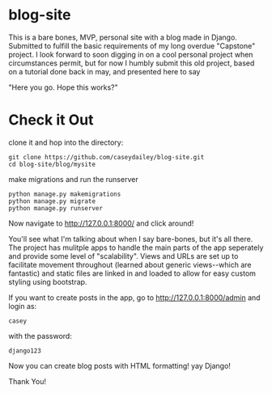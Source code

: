 # blog-site
This is a bare bones, MVP, personal site with a blog  made in Django. 
Submitted to fulfill the basic requirements of my long overdue "Capstone" project.
I look forward to soon digging in on a cool personal project when circumstances permit, 
but for now I humbly submit this old project, based on a tutorial done back in may, and presented here to say 

"Here you go. Hope this works?"
 

# Check it Out

clone it and hop into the directory:

```
git clone https://github.com/caseydailey/blog-site.git
cd blog-site/blog/mysite
```
make migrations and run the runserver

```
python manage.py makemigrations
python manage.py migrate
python manage.py runserver

```

Now navigate to http://127.0.0.1:8000/ and click around!

You'll see what I'm talking about when I say bare-bones, but it's all there.
The project has mulitple apps to handle the main parts of the app seperately and provide some level of "scalability".
Views and URLs are set up to facilitate movement throughout (learned about generic views--which are fantastic) and static files are linked in and loaded to allow for easy custom styling using bootstrap.  


If you want to create posts in the app, go to http://127.0.0.1:8000/admin
and login as: 

```
casey 
```

with the password:

```
django123
```


Now you can create blog posts with HTML formatting! yay Django!

Thank You!

